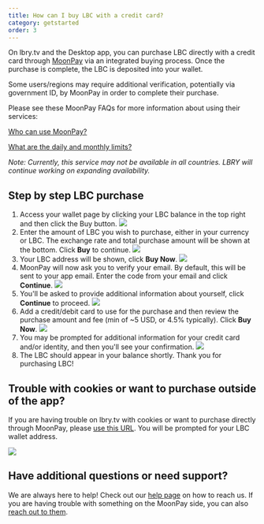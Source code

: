 ```yaml
---
title: How can I buy LBC with a credit card?
category: getstarted
order: 3
---
```


On lbry.tv and the Desktop app, you can purchase LBC directly with a credit card through [MoonPay](https://moonpay.io) via an integrated buying process. Once the purchase is complete, the LBC is deposited into your wallet. 

Some users/regions may require additional verification, potentially via government ID, by MoonPay in order to complete their purchase.

Please see these MoonPay FAQs for more information about using their services:

[Who can use MoonPay?](https://help.moonpay.io/en/articles/2509629-can-anyone-use-moonpay)

[What are the daily and monthly limits?](https://help.moonpay.io/en/articles/2509649-what-are-the-daily-and-monthly-limits)

*Note: Currently, this service may not be available in all countries. LBRY will continue working on expanding availability.*

## Step by step LBC purchase

1. Access your wallet page by clicking your LBC balance in the top right and then click the Buy button.
   ![](https://thumbs.spee.ch/view/3/9a4e88a9aebb684a.jpg)
1. Enter the amount of LBC you wish to purchase, either in your currency or LBC. The exchange rate and total purchase amount will be shown at the bottom. Click **Buy** to continue.
![](https://thumbs.spee.ch/view/0/b0546f6c1e3b3a87.jpg)
1. Your LBC address will be shown, click **Buy Now**.
![](https://spee.ch/1/60bea6ac27272827.jpg)
1. MoonPay will now ask you to verify your email. By default, this will be sent to your app email. Enter the code from your email and click **Continue**.
![](https://spee.ch/7/05b8bdf951d111d6.jpg)
1. You'll be asked to provide additional information about yourself, click **Continue** to proceed.
![](https://spee.ch/1/d4c442e57190db74.jpg)
1. Add a credit/debit card to use for the purchase and then review the purchase amount and fee (min of ~5 USD, or 4.5% typically). Click **Buy Now**.
![](https://spee.ch/d/5da930c09b1cf715.jpg)
1. You may be prompted for additional information for your credit card and/or identity, and then you'll see your confirmation.
![](https://spee.ch/a/885ea8e9184bf2a8.jpg)
1. The LBC should appear in your balance shortly. Thank you for purchasing LBC!

## Trouble with cookies or want to purchase outside of the app?

If you are having trouble on lbry.tv with cookies or want to purchase directly through MoonPay, please [use this URL](https://buy.moonpay.io/?apiKey=pk_live_xNFffrN5NWKy6fu0ggbV8VQIwRieRzy&colorCode=%23257761&currencyCode=lbc&showWalletAddressForm=true). You will be prompted for your LBC wallet address.

![](https://spee.ch/f/643cca85b8f7df0c.jpg)

## Have additional questions or need support?

We are always here to help! Check out our [help page](/faq/how-to-report-bugs) on how to reach us. If you are having trouble with something on the MoonPay side, you can also [reach out to them](support@moonpay.io).

